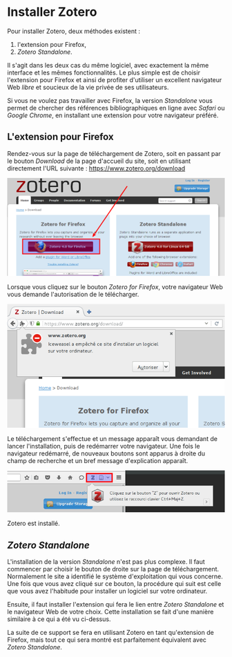 # Installer Zotero

Pour installer Zotero, deux méthodes existent :

1. l'extension pour Firefox,
2. *Zotero Standalone*.

Il s'agit dans les deux cas du même logiciel, avec exactement la même interface et les mêmes fonctionnalités. Le plus simple est de choisir l'extension pour Firefox et ainsi de profiter d'utiliser un excellent navigateur Web *libre* et soucieux de la vie privée de ses utilisateurs.

Si vous ne voulez pas travailler avec Firefox, la version *Standalone* vous permet de chercher des références bibliographiques en ligne avec *Safari* ou *Google Chrome*, en installant une extension pour votre navigateur préféré.

## L'extension pour Firefox

Rendez-vous sur la page de téléchargement de Zotero, soit en passant par le bouton *Download* de la page d'accueil du site, soit en utilisant directement l'URL suivante : https://www.zotero.org/download

![Télécharger Zotero](../images/zotero-download.png)

Lorsque vous cliquez sur le bouton *Zotero for Firefox*, votre navigateur Web vous demande l'autorisation de le télécharger.

![Autoriser le téléchargement](../images/zotero-autoriser.png)

Le téléchargement s'effectue et un message apparaît vous demandant de lancer l'installation, puis de redémarrer votre navigateur. Une fois le navigateur redémarré, de nouveaux boutons sont apparus à droite du champ de recherche et un bref message d'explication apparaît.

![Zotero est installé](../images/zotero-installed.png)

Zotero est installé.

## *Zotero Standalone*

L'installation de la version *Standalone* n'est pas plus complexe. Il faut commencer par choisir le bouton de droite sur la page de téléchargement. Normalement le site a identifié le système d'exploitation qui vous concerne. Une fois que vous avez cliqué sur ce bouton, la procédure qui suit est celle que vous avez l'habitude pour installer un logiciel sur votre ordinateur.

Ensuite, il faut installer l'extension qui fera le lien entre *Zotero Standalone* et le navigateur Web de votre choix. Cette installation se fait d'une manière similaire à ce qui a été vu ci-dessus.

La suite de ce support se fera en utilisant Zotero en tant qu'extension de Firefox, mais tout ce qui sera montré est parfaitement équivalent avec *Zotero Standalone*.
